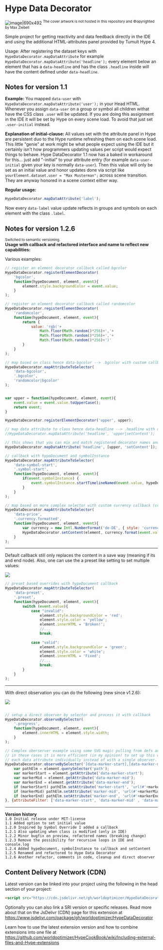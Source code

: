 # Hype Data Decorator

![image|690x492](https://playground.maxziebell.de/Hype/DataDecorator/HypeDataDecorator.jpg)
<sup>The cover artwork is not hosted in this repository and &copy;opyrighted by Max Ziebell</sup>

Simple project for getting reactivity and data feedback directly in the IDE and using the additional HTML-attributes panel provided by Tumult Hype 4.

Usage: After registering the dataset keys with `HypeDataDecorator.mapDataAttribute` for example `HypeDataDecorator.mapDataAttribute('headline');` every element below an element that has a `data-headline` and has the class `.headline` inside will have the content defined under `data-headline`.


Notes for version 1.1
---

**Example:** You mapped `data-user` with `HypeDataDecorator.mapDataAttribute('user');` in your Head HTML. Whenever you assign `data-user` on a group or symbol all children withat have the CSS class `.user` will be updated. If you are doing this assignment in the IDE it will be set by Hype on every scene load. To avoid that just set `.user-initial` instead.

**Explanation of initial-clause:** All values set with the attribute panel in Hype are persistent duo to the Hype runtime refreshing them on each scene load.  This little "genie" at work might be what people expect using the IDE but it certainly isn't how programmers updating values per script would expect things to behave. Hype DataDecorator 1.1 now has a baked in workaround for this… just add "-initial" to your attribute entry (for example `data-user-initial` given your key is normally `data-user`). Then this value will only be set as an initial value and honor updates done via script like `yourElement.dataset.user = "Max Musterman";` across scene transition. They are anyway honored in a scene context either way.

**Regular usage:**
```javascript
HypeDataDecorator.mapDataAttribute('label');
```
Now every `data-label` value update reflects in groups and symbols on each element with the class `.label`.

Notes for version 1.2.6 
---
<sup>Switched to semantic versioning.</sup>  
**Usage with callback and refactored interface and name to reflect new capabilities:** 

Various examples:

```javascript 
// register an element decorator callback called bgcolor
HypeDataDecorator.registerElementDecorator(
	'bgcolor', 
	function(hypeDocument, element, event){
		element.style.backgroundColor = event.value;
	}
);

// register an element decorator callback called randomcolor
HypeDataDecorator.registerElementDecorator(
	'randomcolor',
	function(hypeDocument, element, event){
		return {
			value: 'rgb('+
				Math.floor(Math.random()*256)+','+
				Math.floor(Math.random()*256)+','+
				Math.floor(Math.random()*256)+')'
		}
	}
);

// map based on class hence data-bgcolor --> .bgcolor with custom callback
HypeDataDecorator.mapAttributeToSelector(
	'data-bgcolor', 
	'.bgcolor', 
	'randomcolor|bgcolor'
);


var upper = function(hypeDocument, element, event){
	event.value = event.value.toUpperCase();
	return event;
}

HypeDataDecorator.registerElementDecorator('upper', upper);

// map data attribute to class hence data-headline --> .headline with default custom decorators by string joind by pipe symbol
//HypeDataDecorator.mapDataAttribute('headline', 'upper|setContent');

// this shows that you can mix and match registered decorator names and direct functions using an array
HypeDataDecorator.mapDataAttribute('headline', [upper, 'setContent']);

// callback with hypeDocument and symbolInstance
HypeDataDecorator.mapAttributeToSelector(
	'data-symbol-start', 
	'.symbol-start', 
	function(hypeDocument, element, event){
		if(event.symbolInstance) {
			event.symbolInstance.startTimelineNamed(event.value, hypeDocument.kDirectionForward);
		}
	}
);

// map based on more complex selector with custom currency callback (could use other dataset node for currency instead of de-DE)
HypeDataDecorator.mapAttributeToSelector(
	'data-price', 
	'.currency.formatted', 
	function(hypeDocument, element, event){
		var currency = new Intl.NumberFormat('de-DE', { style: 'currency', currency: 'EUR' });
		HypeDataDecorator.setContent(element, currency.format(event.value)); 
	}
);

```

---

Default callback still only replaces the content in a save way (meaning if its and end node).
Also, one can use the a preset like setting to set multiple values:

![](https://forums.tumult.com/uploads/db2156/original/3X/9/6/96edabcaca7c2c57eabfff4acfb7da559a526d21.gif)

```javascript
// preset based overrides with hypeDocument callback
HypeDataDecorator.mapAttributeToSelector(
	'data-preset',
	'.preset', 
	function(hypeDocument, element, event){
		switch (event.value){
			case "invalid":
				element.style.backgroundColor = 'red';
				element.style.color = 'yellow';
				element.innerHTML = 'Broken!';
				//...
				break;
	
			case "valid":
				element.style.backgroundColor = 'green';
				element.style.color = 'white';
				element.innerHTML = 'Fixed';
				//...
				break;
		}
	}
);
```

---

With direct observation you can do the following (new since v1.2.6):

![](https://forums.tumult.com/uploads/db2156/original/3X/c/1/c17abe06caccbfbd7b559aeb348dd755a5168a63.gif)

```javascript

// setup a direct observer by selector and process it with callback
HypeDataDecorator.observeBySelector(
	'.progress', 
	function(hypeDocument, element, event){
		element.innerHTML = element.style.width;
	}
);

// Complex oberserver example using some SVG magic pulling from defs and setting up multiple data attributes
// in these cases it is more efficient (in my opinion) to set up this way but you can always also observer
// each data attribute individually instead of with a single observer.
HypeDataDecorator.observeBySelector('[data-marker-start],[data-marker-mid],[data-marker-end]', function(hypeDocument, element, event){
	var pathElm = element.querySelector('path');
	var markerStart = element.getAttribute('data-marker-start');
	var markerMid = element.getAttribute('data-marker-mid');
	var markerEnd = element.getAttribute('data-marker-end');
	if (markerStart) pathElm.setAttribute('marker-start', 'url(#'+markerStart+')');
	if (markerMid) pathElm.setAttribute('marker-mid', 'url(#'+markerMid+')');
	if (markerEnd) pathElm.setAttribute('marker-end', 'url(#'+markerEnd+')');
}, {attributeFilter: ['data-marker-start', 'data-marker-mid' , 'data-marker-end']});		

```

---

**Version history**\
`1.0 Initial release under MIT-license`\
`1.1 Added option to set initial value`\
`1.2.0 Inspired by Symbol Override I added a callback`\
`1.2.1 Also updating when class is modified (only in IDE)`\
`1.2.2 Minor bugfix on preview, refactored names (breaking change)`\
`1.2.3 Remove the possibility for recursive loops in IDE and console.log`\
`1.2.4 Added hypeDocument, symbolInstance to callback and setContent`\
`1.2.5 Renamed and refactored to Hype Data Decorator`\
`1.2.6 Another refactor, comments in code, cleanup and direct observer`

Content Delivery Network (CDN)
--
Latest version can be linked into your project using the following in the head section of your project:
```html
<script src="https://cdn.jsdelivr.net/gh/worldoptimizer/HypeDataDecorator/HypeDataDecorator.min.js"></script>
```

Optionally you can also link a SRI version or specific releases. 
Read more about that on the JsDelivr (CDN) page for this extension at https://www.jsdelivr.com/package/gh/worldoptimizer/HypeDataDecorator

Learn how to use the latest extension version and how to combine extensions into one file at
https://github.com/worldoptimizer/HypeCookBook/wiki/Including-external-files-and-Hype-extensions
